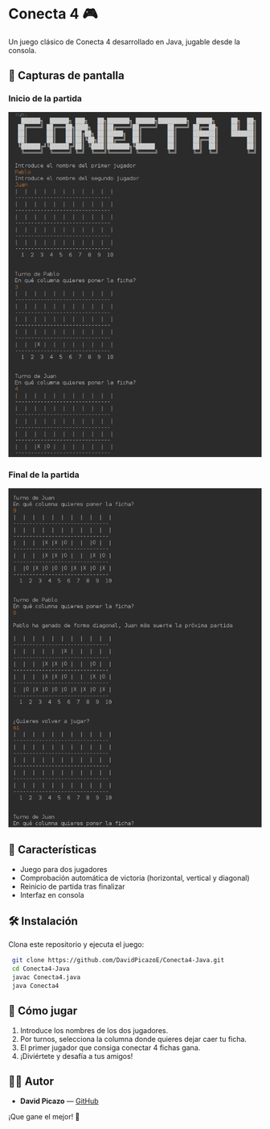 # Conecta 4 🎮
Un juego clásico de Conecta 4 desarrollado en Java, jugable desde la consola.

## 📸 Capturas de pantalla

### Inicio de la partida
![Inicio del juego](assets/conecta4.png)

### Final de la partida
![Final del juego](assets/conecta4f.png)

## 🚀 Características
- Juego para dos jugadores
- Comprobación automática de victoria (horizontal, vertical y diagonal)
- Reinicio de partida tras finalizar
- Interfaz en consola

## 🛠️ Instalación
Clona este repositorio y ejecuta el juego:
```bash
 git clone https://github.com/DavidPicazoE/Conecta4-Java.git
 cd Conecta4-Java
 javac Conecta4.java
 java Conecta4
```

## 🧠 Cómo jugar
1. Introduce los nombres de los dos jugadores.
2. Por turnos, selecciona la columna donde quieres dejar caer tu ficha.
3. El primer jugador que consiga conectar 4 fichas gana.
4. ¡Diviértete y desafía a tus amigos!

## 👨‍💻 Autor
- **David Picazo** — [GitHub](https://github.com/DavidPicazoE)

¡Que gane el mejor! 🏅


